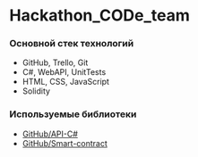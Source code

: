 # Hackathon_CODe_team

### Основной стек технологий

* GitHub, Trello, Git
* C#, WebAPI, UnitTests
* HTML, CSS, JavaScript
* Solidity

### Используемые библиотеки

* [GitHub/API-C#](https://github.com/blockchain/api-v1-client-csharp)
* [GitHub/Smart-contract](https://github.com/blockstack/stacks)
